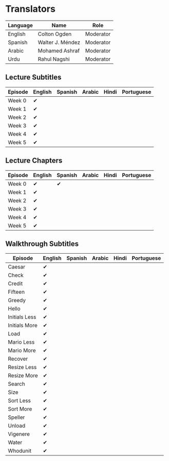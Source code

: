 # Translators

| Language      | Name             | Role          |
| ------------- | ---------------- | ------------- |
| English       | Colton Ogden     | Moderator     |
| Spanish       | Walter J. Méndez | Moderator     |
| Arabic        | Mohamed Ashraf   | Moderator     |
| Urdu          | Rahul Nagshi     | Moderator     |

## Lecture Subtitles

| Episode       | English       | Spanish       | Arabic        | Hindi         | Portuguese    |
| ------------- | ------------- | ------------- | ------------- | ------------- | ------------- |
| Week 0        | &#10004;      |               |               |               |               |
| Week 1        | &#10004;      |               |               |               |               |
| Week 2        | &#10004;      |               |               |               |               |
| Week 3        | &#10004;      |               |               |               |               |
| Week 4        | &#10004;      |               |               |               |               |
| Week 5        | &#10004;      |               |               |               |               |


## Lecture Chapters

| Episode       | English       | Spanish       | Arabic        | Hindi         | Portuguese    |
| ------------- | ------------- | ------------- | ------------- | ------------- | ------------- |
| Week 0        | &#10004;      | &#10004;      |               |               |               |
| Week 1        | &#10004;      |               |               |               |               |
| Week 2        | &#10004;      |               |               |               |               |
| Week 3        | &#10004;      |               |               |               |               |
| Week 4        | &#10004;      |               |               |               |               |
| Week 5        | &#10004;      |               |               |               |               |


## Walkthrough Subtitles

| Episode       | English       | Spanish       | Arabic        | Hindi         | Portuguese    |
| ------------- | ------------- | ------------- | ------------- | ------------- | ------------- |
| Caesar        | &#10004;      |               |               |               |               |
| Check         | &#10004;      |               |               |               |               |
| Credit        | &#10004;      |               |               |               |               |
| Fifteen       | &#10004;      |               |               |               |               |
| Greedy        | &#10004;      |               |               |               |               |
| Hello         | &#10004;      |               |               |               |               |
| Initials Less | &#10004;      |               |               |               |               |
| Initials More | &#10004;      |               |               |               |               |
| Load          | &#10004;      |               |               |               |               |
| Mario Less    | &#10004;      |               |               |               |               |
| Mario More    | &#10004;      |               |               |               |               |
| Recover       | &#10004;      |               |               |               |               |
| Resize Less   | &#10004;      |               |               |               |               |
| Resize More   | &#10004;      |               |               |               |               |
| Search        | &#10004;      |               |               |               |               |
| Size          | &#10004;      |               |               |               |               |
| Sort Less     | &#10004;      |               |               |               |               |
| Sort More     | &#10004;      |               |               |               |               |
| Speller       | &#10004;      |               |               |               |               |
| Unload        | &#10004;      |               |               |               |               |
| Vigenere      | &#10004;      |               |               |               |               |
| Water         | &#10004;      |               |               |               |               |
| Whodunit      | &#10004;      |               |               |               |               |
